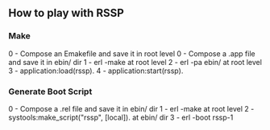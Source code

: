 ## How to play with RSSP

### Make
0 - Compose an Emakefile and save it in root level
0 - Compose a .app file and save it in ebin/ dir
1 - erl -make at root level
2 - erl -pa ebin/ at root level
3 - application:load(rssp).
4 - application:start(rssp).

### Generate Boot Script
0 - Compose a .rel file and save it in ebin/ dir
1 - erl -make at root level
2 - systools:make_script("rssp", [local]). at ebin/ dir
3 - erl -boot rssp-1 
